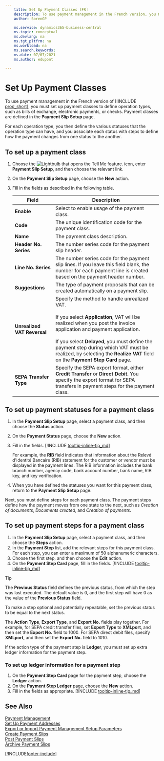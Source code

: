 ```yaml
---
    title: Set Up Payment Classes [FR]
    description: To use payment management in the French version, you must set up payment classes to define operation types, such as bills of exchange, electronic payments, or checks.
    author: SorenGP

    ms.service: dynamics365-business-central
    ms.topic: conceptual
    ms.devlang: na
    ms.tgt_pltfrm: na
    ms.workload: na
    ms.search.keywords:
    ms.date: 07/07/2021
    ms.author: edupont

---
```

# Set Up Payment Classes

To use payment management in the French version of [!INCLUDE [prod_short](../../includes/prod_short.md)], you must set up payment classes to define operation types, such as bills of exchange, electronic payments, or checks. Payment classes are defined in the **Payment Slip Setup** page.  

For each operation type, you then define the various statuses that the operation type can have, and you associate each status with steps to define how the payment changes from one status to the another.  

## To set up a payment class  

1. Choose the ![Lightbulb that opens the Tell Me feature.](../../media/ui-search/search_small.png "Tell me what you want to do") icon, enter **Payment Slip Setup**, and then choose the relevant link.  
2. On the **Payment Slip Setup** page, choose the **New** action.  
3. Fill in the fields as described in the following table.  

    |Field|Description|  
    |---------------------------------|---------------------------------------|  
    |**Enable**|Select to enable usage of the payment class.|  
    |**Code**|The unique identification code for the payment class.|  
    |**Name**|The payment class description.|  
    |**Header No. Series**|The number series code for the payment slip header.|  
    |**Line No. Series**|The number series code for the payment slip lines. If you leave this field blank, the number for each payment line is created based on the payment header number.|  
    |**Suggestions**|The type of payment proposals that can be created automatically on a payment slip.|  
    |**Unrealized VAT Reversal**|Specify the method to handle unrealized VAT.<br /><br /> If you select **Application**, VAT will be realized when you post the invoice application and payment application.<br /><br /> If you select **Delayed**, you must define the payment step during which VAT must be realized, by selecting the **Realize VAT** field on the **Payment Step Card** page.|  
    |**SEPA Transfer Type**|Specify the SEPA export format, either **Credit Transfer** or **Direct Debit**. You specify the export format for SEPA transfers in payment steps for the payment class.|  

## To set up payment statuses for a payment class  

1. In the **Payment Slip Setup** page, select a payment class, and then choose the **Status** action.  
2. On the **Payment Status** page, choose the **New** action.  
3. Fill in the fields. [!INCLUDE [tooltip-inline-tip_md](../../includes/tooltip-inline-tip_md.md)]  

    For example, the **RIB** field indicates that information about the Relevé d'Identité Bancaire (RIB) statement for the customer or vendor must be displayed in the payment lines. The RIB information includes the bank branch number, agency code, bank account number, bank name, RIB key, and key verification.

4. When you have defined the statuses you want for this payment class, return to the **Payment Slip Setup** page.  

Next, you must define steps for each payment class. The payment steps define how the payment moves from one state to the next, such as *Creation of documents*, *Documents created*, and *Creation of payments*.  

## To set up payment steps for a payment class

1. In the **Payment Slip Setup** page, select a payment class, and then choose the **Steps** action.  
2. In the **Payment Step** list, add the relevant steps for this payment class. For each step, you can enter a maximum of 50 alphanumeric characters.  
3. Choose the first step, and then choose the **Edit** action.  
4. On the **Payment Step Card** page, fill in the fields. [!INCLUDE [tooltip-inline-tip_md](../../includes/tooltip-inline-tip_md.md)]

> [!TIP]
> The **Previous Status** field defines the previous status, from which the step was last executed. The default value is 0, and the first step will have 0 as the value of the **Previous Status** field.
>
> To make a step optional and potentially repeatable, set the  previous status to be equal to the next status.
>
> The **Action Type**, **Export Type**, and **Export No.** fields play together. For example, for SEPA credit transfer files, set **Export Type** to **XMLport**, and then set the **Export No.** field to 1000. For SEPA direct debit files, specify **XMLport**, and then set the **Export No.** field to 1010.

If the action type of the payment step is **Ledger**, you must set up extra ledger information for the payment step.  

### To set up ledger information for a payment step  

1. On the **Payment Step Card** page for the payment step, choose the **Ledger** action.  
2. On the **Payment Step Ledger** page, choose the **New** action.  
3. Fill in the fields as appropriate. [!INCLUDE [tooltip-inline-tip_md](../../includes/tooltip-inline-tip_md.md)]

## See Also

 [Payment Management](payment-management.md)  
 [Set Up Payment Addresses](how-to-set-up-payment-addresses.md)  
 [Export or Import Payment Management Setup Parameters](how-to-export-or-import-payment-management-setup-parameters.md)  
 [Create Payment Slips](how-to-create-payment-slips.md)  
 [Post Payment Slips](how-to-post-payment-slips.md)  
 [Archive Payment Slips](how-to-archive-payment-slips.md)

[!INCLUDE[footer-include](../../includes/footer-banner.md)]